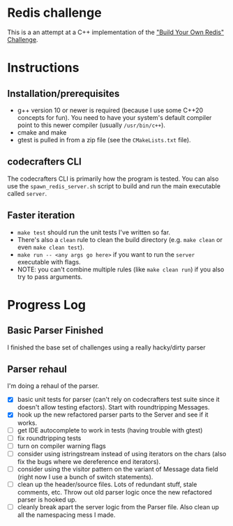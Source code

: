 # Redis challenge
This is a an attempt at a C++ implementation of the ["Build Your Own Redis" Challenge](https://codecrafters.io/challenges/redis).

# Instructions

## Installation/prerequisites

- g++ version 10 or newer is required (because I use some C++20 concepts for fun). You need to have your system's default compiler point to this newer compiler (usually `/usr/bin/c++`).
- cmake and make
- gtest is pulled in from a zip file (see the `CMakeLists.txt` file).

## codecrafters CLI
The codecrafters CLI is primarily how the program is tested. You can also use the `spawn_redis_server.sh` script to build and run the main executable called `server`.

## Faster iteration

- `make test` should run the unit tests I've written so far.
- There's also a `clean` rule to clean the build directory (e.g. `make clean` or even `make clean test`).
- `make run -- <any args go here>` if you want to run the `server` executable with flags.
- NOTE: you can't combine multiple rules (like `make clean run`) if you also try to pass arguments.


# Progress Log

## Basic Parser Finished
I finished the base set of challenges using a really hacky/dirty parser

## Parser rehaul
I'm doing a rehaul of the parser.

- [x] basic unit tests for parser (can't rely on codecrafters test suite since it doesn't allow testing efactors). Start with roundtripping Messages.
- [x] hook up the new refactored parser parts to the Server and see if it works.
- [ ] get IDE autocomplete to work in tests (having trouble with gtest)
- [ ] fix roundtripping tests
- [ ] turn on compiler warning flags
- [ ] consider using istringstream instead of using iterators on the chars (also fix the bugs where we dereference end iterators).
- [ ] consider using the visitor pattern on the variant of Message data field (right now I use a bunch of switch statements).
- [ ] clean up the header/source files. Lots of redundant stuff, stale comments, etc. Throw out old parser logic once the new refactored parser is hooked up.
- [ ] cleanly break apart the server logic from the Parser file. Also clean up all the namespacing mess I made.
